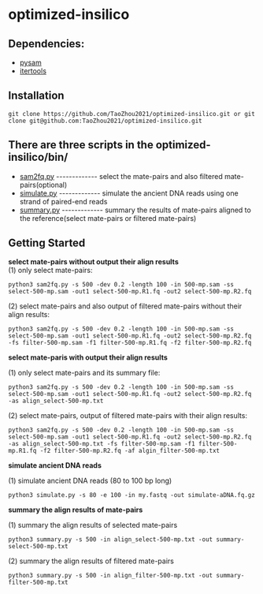 optimized-insilico
===

Dependencies:    
---
* [pysam](https://pysam.readthedocs.io/en/latest/installation.html)
* [itertools](https://docs.python.org/3/library/itertools.html)

Installation
---
```shell
git clone https://github.com/TaoZhou2021/optimized-insilico.git or git clone git@github.com:TaoZhou2021/optimized-insilico.git
```    

There are three scripts in the optimized-insilico/bin/
---
* [sam2fq.py](/bin/sam2fq.py)      ------------- select the mate-pairs and also filtered mate-pairs(optional)
* [simulate.py](/bin/simulate.py)  ------------- simulate the ancient DNA reads using one strand of paired-end reads
* [summary.py](/bin/summary.py)    ------------- summary the results of mate-pairs aligned to the reference(select mate-pairs or filtered mate-pairs)

Getting Started
---

**select mate-pairs without output their align results**                                                                                                                             
 (1) only select mate-pairs:    
``` 
python3 sam2fq.py -s 500 -dev 0.2 -length 100 -in 500-mp.sam -ss select-500-mp.sam -out1 select-500-mp.R1.fq -out2 select-500-mp.R2.fq  
```
 (2) select mate-pairs and also output of filtered mate-pairs without their align results:    
```
python3 sam2fq.py -s 500 -dev 0.2 -length 100 -in 500-mp.sam -ss select-500-mp.sam -out1 select-500-mp.R1.fq -out2 select-500-mp.R2.fq -fs filter-500-mp.sam -f1 filter-500-mp.R1.fq -f2 filter-500-mp.R2.fq

```
**select mate-paris with output their align results**

 (1) only select mate-pairs and its summary file:     
```
python3 sam2fq.py -s 500 -dev 0.2 -length 100 -in 500-mp.sam -ss select-500-mp.sam -out1 select-500-mp.R1.fq -out2 select-500-mp.R2.fq -as align_select-500-mp.txt
```
 (2) select mate-pairs, output of filtered mate-pairs with their align results:    
```
python3 sam2fq.py -s 500 -dev 0.2 -length 100 -in 500-mp.sam -ss select-500-mp.sam -out1 select-500-mp.R1.fq -out2 select-500-mp.R2.fq -as align_select-500-mp.txt -fs filter-500-mp.sam -f1 filter-500-mp.R1.fq -f2 filter-500-mp.R2.fq -af algin_filter-500-mp.txt
```

**simulate ancient DNA reads**

 (1) simulate ancient DNA reads (80 to 100 bp long)
``` 
python3 simulate.py -s 80 -e 100 -in my.fastq -out simulate-aDNA.fq.gz
```

**summary the align results of mate-pairs**

 (1) summary the align results of selected mate-pairs
```
python3 summary.py -s 500 -in align_select-500-mp.txt -out summary-select-500-mp.txt
```
 (2) summary the align results of filtered mate-pairs
```
python3 summary.py -s 500 -in align_filter-500-mp.txt -out summary-filter-500-mp.txt
```
